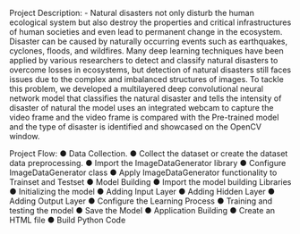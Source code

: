 Project Description: - 
    Natural disasters not only disturb the human ecological system but also destroy the properties and critical infrastructures of human societies and even lead to permanent change in the ecosystem. Disaster can be caused by naturally occurring events such as earthquakes, cyclones, floods, and wildfires. Many deep learning techniques have been applied by various researchers to detect and classify natural disasters to overcome losses in ecosystems, but detection of natural disasters still faces issues due to the complex and imbalanced structures of images. To tackle this problem, we developed a multilayered deep convolutional neural network model that classifies the natural disaster and tells the intensity of disaster of natural the model uses an integrated webcam to capture the video frame and the video frame is compared with the Pre-trained model and the type of disaster is identified and showcased on the OpenCV window. 

Project Flow:
●	Data Collection.
●	Collect the dataset or create the dataset data preprocessing.
●	Import the ImageDataGenerator library
●	Configure ImageDataGenerator class
●	Apply ImageDataGenerator functionality to Trainset and Testset
●	Model Building
●	Import the model building Libraries
●	Initializing the model 
●	Adding Input Layer 
●	Adding Hidden Layer 
●	Adding Output Layer 
●	Configure the Learning Process 
●	Training and testing the model 
●	Save the Model 
●	Application Building 
●	Create an HTML file 
●	Build Python Code 

